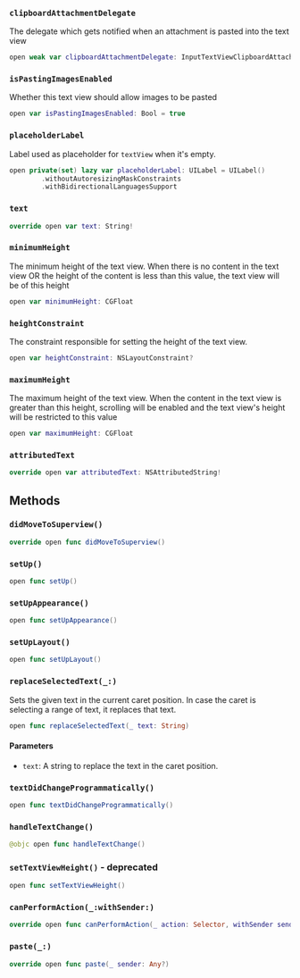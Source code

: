 
### `clipboardAttachmentDelegate`

The delegate which gets notified when an attachment is pasted into the text view

``` swift
open weak var clipboardAttachmentDelegate: InputTextViewClipboardAttachmentDelegate?
```

### `isPastingImagesEnabled`

Whether this text view should allow images to be pasted

``` swift
open var isPastingImagesEnabled: Bool = true
```

### `placeholderLabel`

Label used as placeholder for `textView` when it's empty.

``` swift
open private(set) lazy var placeholderLabel: UILabel = UILabel()
        .withoutAutoresizingMaskConstraints
        .withBidirectionalLanguagesSupport
```

### `text`

``` swift
override open var text: String!
```

### `minimumHeight`

The minimum height of the text view.
When there is no content in the text view OR the height of the content is less than this value,
the text view will be of this height

``` swift
open var minimumHeight: CGFloat 
```

### `heightConstraint`

The constraint responsible for setting the height of the text view.

``` swift
open var heightConstraint: NSLayoutConstraint?
```

### `maximumHeight`

The maximum height of the text view.
When the content in the text view is greater than this height, scrolling will be enabled and the text view's height will be restricted to this value

``` swift
open var maximumHeight: CGFloat 
```

### `attributedText`

``` swift
override open var attributedText: NSAttributedString!
```

## Methods

### `didMoveToSuperview()`

``` swift
override open func didMoveToSuperview() 
```

### `setUp()`

``` swift
open func setUp() 
```

### `setUpAppearance()`

``` swift
open func setUpAppearance() 
```

### `setUpLayout()`

``` swift
open func setUpLayout() 
```

### `replaceSelectedText(_:)`

Sets the given text in the current caret position.
In case the caret is selecting a range of text, it replaces that text.

``` swift
open func replaceSelectedText(_ text: String) 
```

#### Parameters

  - `text`: A string to replace the text in the caret position.

### `textDidChangeProgrammatically()`

``` swift
open func textDidChangeProgrammatically() 
```

### `handleTextChange()`

``` swift
@objc open func handleTextChange() 
```

### `setTextViewHeight()` - deprecated

``` swift
open func setTextViewHeight() 
```

### `canPerformAction(_:withSender:)`

``` swift
override open func canPerformAction(_ action: Selector, withSender sender: Any?) -> Bool 
```

### `paste(_:)`

``` swift
override open func paste(_ sender: Any?) 
